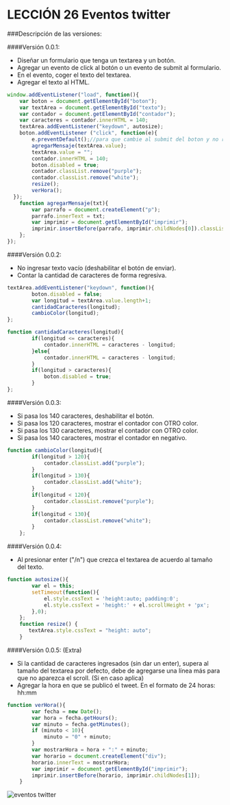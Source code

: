# LECCIÓN 26 Eventos twitter

###Descripción de las versiones:

####Versión 0.0.1:
- Diseñar un formulario que tenga un textarea y un botón.
- Agregar un evento de click al botón o un evento de submit al formulario.
- En el evento, coger el texto del textarea.
- Agregar el texto al HTML.

```javascript
window.addEventListener("load", function(){
	var boton = document.getElementById("boton");
	var textArea = document.getElementById("texto");
	var contador = document.getElementById("contador");
	var caracteres = contador.innerHTML = 140; 
	textArea.addEventListener("keydown", autosize);
	boton.addEventListener ("click", function(e){
		e.preventDefault();//para que cambie al submit del boton y no recarge la pagina
		agregarMensaje(textArea.value);
		textArea.value = "";
		contador.innerHTML = 140;
		boton.disabled = true;
		contador.classList.remove("purple");
		contador.classList.remove("white");
		resize();
		verHora();
  });
	function agregarMensaje(txt){
		var parrafo = document.createElement("p");
		parrafo.innerText = txt;
		var imprimir = document.getElementById("imprimir");
		imprimir.insertBefore(parrafo, imprimir.childNodes[0]).classList.add("box");
	};
});
```

####Versión 0.0.2:
- No ingresar texto vacío (deshabilitar el botón de enviar).
- Contar la cantidad de caracteres de forma regresiva.

```javascript
textArea.addEventListener("keydown", function(){
		boton.disabled = false;
		var longitud = textArea.value.length+1;
		cantidadCaracteres(longitud);
		cambioColor(longitud);
};	

function cantidadCaracteres(longitud){
		if(longitud <= caracteres){
			contador.innerHTML = caracteres - longitud;
		}else{
			contador.innerHTML = caracteres - longitud;
		}
		if(longitud > caracteres){
			boton.disabled = true;
		}
};
```

####Versión 0.0.3:
- Si pasa los 140 caracteres, deshabilitar el botón.
- Si pasa los 120 caracteres, mostrar el contador con OTRO color.
- Si pasa los 130 caracteres, mostrar el contador con OTRO color.
- Si pasa los 140 caracteres, mostrar el contador en negativo.

```javascript
function cambioColor(longitud){
		if(longitud > 120){
			contador.classList.add("purple");
		}
		if(longitud > 130){
			contador.classList.add("white");
		}
		if(longitud < 120){
			contador.classList.remove("purple");
		}
		if(longitud < 130){
			contador.classList.remove("white");
		}
	};
```
####Versión 0.0.4:
- Al presionar enter ("/n") que crezca el textarea de acuerdo al tamaño del texto.

```javascript
function autosize(){
 		var el = this;
  		setTimeout(function(){
		    el.style.cssText = 'height:auto; padding:0';
		    el.style.cssText = 'height:' + el.scrollHeight + 'px';
  		},0);
	};
	function resize() {
       textArea.style.cssText = "height: auto";
   	}
``` 

####Versión 0.0.5: (Extra)
- Si la cantidad de caracteres ingresados (sin dar un enter), supera al tamaño del textarea por defecto, debe de agregarse una línea más para que no aparezca el scroll. (Si en caso aplica)
- Agregar la hora en que se publicó el tweet. En el formato de 24 horas: hh:mm

```javascript
function verHora(){
		var fecha = new Date();
		var hora = fecha.getHours();
		var minuto = fecha.getMinutes();
		if (minuto < 10){
			minuto = "0" + minuto; 
		}
		var mostrarHora = hora + ":" + minuto;
		var horario = document.createElement("div");
		horario.innerText = mostrarHora;
		var imprimir = document.getElementById("imprimir");
		imprimir.insertBefore(horario, imprimir.childNodes[1]);
	}
```
![eventos twitter](http://3.1m.yt/t0Ii8ms.png "twitter")
